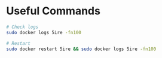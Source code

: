 # Useful Commands

```bash
# Check logs
sudo docker logs 5ire -fn100
```

```bash
# Restart
sudo docker restart 5ire && sudo docker logs 5ire -fn100
```
